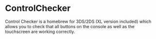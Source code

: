 # ControlChecker
Control Checker is a homebrew for 3DS/2DS (XL version included) which allows you to check that all buttons on the console as well as the touchscreen are working correctly.
